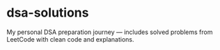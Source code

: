 # dsa-solutions
My personal DSA preparation journey — includes solved problems from LeetCode with clean code and explanations.
